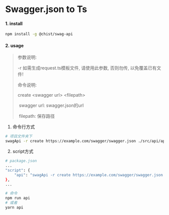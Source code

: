 # Swagger.json to Ts



#### 1. install

```bash
npm install -g @chist/swag-api
```

#### 2. usage

> 参数说明:
>
> -r 如需生成request.ts模板文件, 请使用此参数, 否则勿传, 以免覆盖已有文件!
>
> 命令说明:
>
> create \<swagger url> \<filepath>
>
> ​	swagger url: swagger.json的url
>
> ​	filepath: 保存路径	

1. 命令行方式

```bash
# 项目文件夹下
swagApi -r create https://example.com/swagger/swagger.json ./src/api/api.ts
```

2. script方式

```bash
# package.json
...
"script": {
	"api": "swagApi -r create https://example.com/swagger/swagger.json ./src/api/api.ts"
},
...

# 命令
npm run api 
# 或者
yarn api
```

